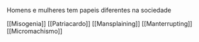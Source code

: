 Homens e mulheres tem papeis diferentes na sociedade

[[Misogenia]] 
[[Patriacardo]]
[[Mansplaining]] 
[[Manterrupting]][[Micromachismo]] 

